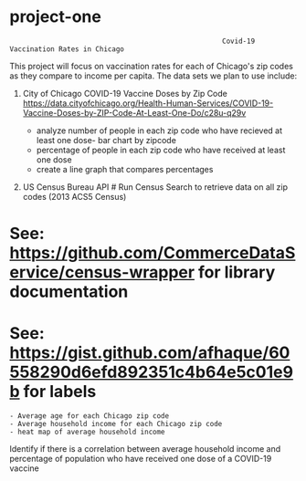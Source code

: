 # project-one

                                                        Covid-19 Vaccination Rates in Chicago
This project will focus on vaccination rates for each of Chicago's zip codes as they compare to income per capita. 
The data sets we plan to use include:
1. City of Chicago COVID-19 Vaccine Doses by Zip Code https://data.cityofchicago.org/Health-Human-Services/COVID-19-Vaccine-Doses-by-ZIP-Code-At-Least-One-Do/c28u-q29v
    - analyze number of people in each zip code who have recieved at least one dose- bar chart by zipcode
    - percentage of people in each zip code who have received at least one dose
    - create a line graph that compares percentages

2. US Census Bureau API # Run Census Search to retrieve data on all zip codes (2013 ACS5 Census)
# See: https://github.com/CommerceDataService/census-wrapper for library documentation
# See: https://gist.github.com/afhaque/60558290d6efd892351c4b64e5c01e9b for labels
    - Average age for each Chicago zip code
    - Average household income for each Chicago zip code
    - heat map of average household income

Identify if there is a correlation between average household income and percentage of population who have received one dose of a COVID-19 vaccine

